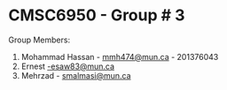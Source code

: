 # CMSC6950 - Group # 3

Group Members: 

1. Mohammad Hassan - mmh474@mun.ca - 201376043
2. Ernest -esaw83@mun.ca
3. Mehrzad - smalmasi@mun.ca
